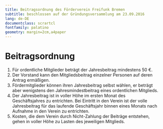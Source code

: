 ```yaml
---
title: Beitragsordnung des Förderverein Freifunk Bremen
subtitle: beschlossen auf der Gründungsversammlung am 23.09.2016
lang: de-DE
documentclass: scrartcl
fontfamily: palatino
geometry: margin=2cm,a4paper
---
```

Beitragsordnung
===============

1. Für ordentliche Mitglieder beträgt der Jahresbeitrag mindestens 50 €.
2. Der Vorstand kann den Mitgliedsbeitrag einzelner Personen auf deren Antrag ermäßigen.
3. Fördermitglieder können ihren Jahresbeitrag selbst wählen, er beträgt aber wenigstens den Jahresmindestbeitrag eines ordentlichen Mitglieds.
4. Der Jahresbeitrag ist in voller Höhe im ersten Monat des Geschäftsjahres zu entrichten. Bei Eintritt in den Verein ist der volle Jahresbeitrag für das laufende Geschäftsjahr binnen eines Monats nach Aufnahme in den Verein zu entrichten.
5. Kosten, die dem Verein durch Nicht-Zahlung der Beiträge entstehen, gehen in voller Höhe zu Lasten des jeweiligen Mitglieds.
